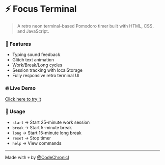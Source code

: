 # ⚡ Focus Terminal

> A retro neon terminal-based Pomodoro timer built with HTML, CSS, and JavaScript.

### 🧠 Features
- Typing sound feedback
- Glitch text animation
- Work/Break/Long cycles
- Session tracking with localStorage
- Fully responsive retro terminal UI

### 🔥 Live Demo
[Click here to try it](https://your-username.github.io/FocusTerminal)

### 🚀 Usage
- `start` → Start 25-minute work session
- `break` → Start 5-minute break
- `long` → Start 15-minute long break
- `reset` → Stop timer
- `help` → View commands

---

Made with 💀 by [@CodeChronicl](https://github.com/CodeChronicl)
